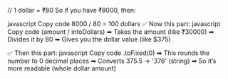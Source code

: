 // 1 dollar = ₹80
So if you have ₹8000, then:

javascript
Copy code
8000 / 80 = 100 dollars
✅ Now this part:
javascript
Copy code
(amount / intoDollars)
➡ Takes the amount (like ₹30000)
➡ Divides it by 80
➡ Gives you the dollar value (like $375)

✅ Then this part:
javascript
Copy code
.toFixed(0)
➡ This rounds the number to 0 decimal places
➡ Converts 375.5 → '376' (string)
➡ So it’s more readable (whole dollar amount)

